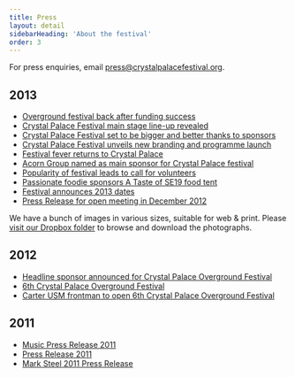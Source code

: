 ```yaml
---
title: Press
layout: detail
sidebarHeading: 'About the festival'
order: 3
---
```


For press enquiries, email <press@crystalpalacefestival.org>.

## 2013

- [Overground festival back after funding success][17]
- [Crystal Palace Festival main stage line-up revealed][16]
- [Crystal Palace Festival set to be bigger and better thanks to sponsors][15]
- [Crystal Palace Festival unveils new branding and programme launch][14]
- [Festival fever returns to Crystal Palace][13]
- [Acorn Group named as main sponsor for Crystal Palace festival][12]
- [Popularity of festival leads to call for volunteers][11]
- [Passionate foodie sponsors A Taste of SE19 food tent][10]
- [Festival announces 2013 dates][9]
- [Press Release for open meeting in December 2012][7]

We have a bunch of images in various sizes, suitable for web &amp; print. Please [visit our Dropbox folder][8] to browse and
download the photographs.

## 2012

- [Headline sponsor announced for Crystal Palace Overground Festival ][1]
- [6th Crystal Palace Overground Festival][2]
- [Carter USM frontman to open 6th Crystal Palace Overground Festival][3]

## 2011

- [Music Press Release 2011][4]
- [Press Release 2011][5]
- [Mark Steel 2011 Press Release][6]

[1]: /documents/press/Headline-sponsor-announced-for-Crystal-Palace-Overground-Festival.pdf
[2]: /documents/press/6th-Crystal-Palace-Overground-Festival.pdf
[3]: /documents/press/Carter-USM-frontman-to-open-6th-Crystal-Palace-Overground-Festival1-.pdf
[4]: /documents/press/Music-press-release.pdf
[5]: /documents/press/Press-release-20July2011.pdf
[6]: /documents/press/Press-release-Mark-Steel.pdf
[7]: /documents/press/press-release-for-open-meeting-dec2012.pdf
[8]: https://www.dropbox.com/sh/b4nsro4i62vu5q1/SxUmBPtgvY
[9]: /documents/press/festival-announces-2013-dates.pdf
[10]: /documents/press/press-release-passionate-foodie-sponsors-a-taste-of-SE19-food-tent.pdf
[11]: /documents/press/popularity-of-festival-leads-to-call-for-volunteers.pdf
[12]: /documents/press/acorn-group-named-as-main-sponsor-for-crystal-palace-festival.pdf
[13]: /documents/press/festival-fever-returns-to-crystal-palace.pdf
[14]: /documents/press/Crystal-Palace-Festival-unveils-new-branding-and-programme-launch.pdf
[15]: /documents/press/crystal-palace-festival-set-to-be-bigger-and-better-thanks-to-sponsors.pdf
[16]: /documents/press/crystal-palace-festival-main-stage-line-up-revealed.pdf
[17]: /documents/press/overground-festival-back-after-funding-success.pdf